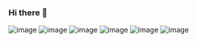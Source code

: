 ### Hi there 👋

<!--
**GDC94/GDC94** is a ✨ _special_ ✨ repository because its `README.md` (this file) appears on your GitHub profile.

Here are some ideas to get you started:

- 🔭 I’m currently working on ...
- 🌱 I’m currently learning ...
- 👯 I’m looking to collaborate on ...
- 🤔 I’m looking for help with ...
- 💬 Ask me about ...
- 📫 How to reach me: ...
- 😄 Pronouns: ...
- ⚡ Fun fact: ...
-->
![image](https://user-images.githubusercontent.com/70720945/123641556-c14f6800-d7f8-11eb-87b7-93605d1ca976.png)
![image](https://user-images.githubusercontent.com/70720945/123641632-d62bfb80-d7f8-11eb-8162-b282ea7058ca.png)
![image](https://user-images.githubusercontent.com/70720945/123641662-dd530980-d7f8-11eb-8194-3aaa95c30ab7.png)
![image](https://user-images.githubusercontent.com/70720945/123641686-e348ea80-d7f8-11eb-91b5-9fa9bf0a975d.png)
![image](https://user-images.githubusercontent.com/70720945/123641779-02477c80-d7f9-11eb-9a4c-a4a605f360dd.png)
![image](https://user-images.githubusercontent.com/70720945/123641844-125f5c00-d7f9-11eb-9e2c-f90254e9ae0c.png)

